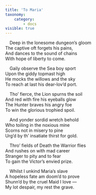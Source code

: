 ```yaml
---
title: 'To Maria'
taxonomy:
    category:
        - docs
visible: true
---
```


&emsp;Deep in the lonesome dungeon’s gloom  
The captive oft forgets his pains,  
And dances to the sound of chains  
With hope of liberty to come.  

&emsp;Gaily observe the Sea boy sport  
Upon the giddy topmast high  
He mocks the willows and the sky  
To reach at last his dear-lov’d port.  

&emsp;Tho’ fierce, the Lion spurns the soil  
And red with fire his eyeballs glow  
The Hunter braves his angry foe  
To win the glorious trophied spoil.  

&emsp;And yonder sordid wretch behold  
Who toiling in the noxious mine  
Scorns not in misery to pine  
Urg’d by th’ insatiate thirst for gold.  

&emsp;Thro’ fields of Death the Warrior flies  
And rushes on with mad career  
Stranger to pity and to fear  
To gain the Victor’s envied prize.  

&emsp;Whilst I unkind Maria’s slave  
A hopeless fate am doom’d to prove  
Shunn’d by the cruel Maid I love —  
My lot despair, my rest the grave.  